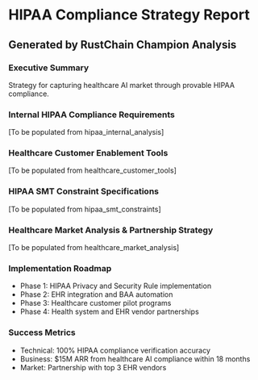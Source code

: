# HIPAA Compliance Strategy Report
## Generated by RustChain Champion Analysis

### Executive Summary
Strategy for capturing healthcare AI market through provable HIPAA compliance.

### Internal HIPAA Compliance Requirements
[To be populated from hipaa_internal_analysis]

### Healthcare Customer Enablement Tools
[To be populated from healthcare_customer_tools]

### HIPAA SMT Constraint Specifications
[To be populated from hipaa_smt_constraints]

### Healthcare Market Analysis & Partnership Strategy
[To be populated from healthcare_market_analysis]

### Implementation Roadmap
- Phase 1: HIPAA Privacy and Security Rule implementation
- Phase 2: EHR integration and BAA automation
- Phase 3: Healthcare customer pilot programs
- Phase 4: Health system and EHR vendor partnerships

### Success Metrics
- Technical: 100% HIPAA compliance verification accuracy
- Business: $15M ARR from healthcare AI compliance within 18 months
- Market: Partnership with top 3 EHR vendors
